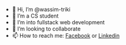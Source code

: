 - 👋 Hi, I’m @wassim-triki
- 👀 I’m a CS student
- 🌱 I’m into fullstack web development
- 💞️ I’m looking to collaborate
- 📫 How to reach me: [Facebook](https://www.facebook.com/WassimTrikii) or [Linkedin](https://www.linkedin.com/in/wassimtriki/)

<!---
wassim-triki/wassim-triki is a ✨ special ✨ repository because its `README.md` (this file) appears on your GitHub profile.
You can click the Preview link to take a look at your changes.
--->
